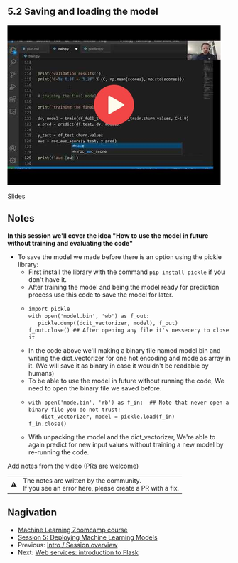 
## 5.2 Saving and loading the model

<a href="https://www.youtube.com/watch?v=EJpqZ7OlwFU"><img src="images/thumbnail-5-02.jpg"></a>
 

[Slides](https://www.slideshare.net/AlexeyGrigorev/ml-zoomcamp-5-model-deployment)


## Notes
**In this session we'll cover the idea "How to use the model in future without training and evaluating the code"**
- To save the model we made before there is an option using the pickle library:
  - First install the library with the command ```pip install pickle``` if you don't have it.
  - After training the model and being the model ready for prediction process use this code to save the model for later.
  - ```
    import pickle
    with open('model.bin', 'wb') as f_out:
       pickle.dump((dcit_vectorizer, model), f_out)
    f_out.close() ## After opening any file it's nessecery to close it
      ```
  - In the code above we'll making a binary file named model.bin and writing the dict_vectorizer for one hot encoding and mode as array in it. (We will save it as binary in case it wouldn't be readable by humans)
  - To be able to use the model in future without running the code, We need to open the binary file we saved before.
  - ```
    with open('mode.bin', 'rb') as f_in:  ## Note that never open a binary file you do not trust!
        dict_vectorizer, model = pickle.load(f_in)
    f_in.close()
     ```
   - With unpacking the model and the dict_vectorizer, We're able to again predict for new input values without training a new model by re-running the code.
  


Add notes from the video (PRs are welcome)


<table>
   <tr>
      <td>⚠️</td>
      <td>
         The notes are written by the community. <br>
         If you see an error here, please create a PR with a fix.
      </td>
   </tr>
</table>


## Nagivation

* [Machine Learning Zoomcamp course](../)
* [Session 5: Deploying Machine Learning Models](./)
* Previous: [Intro / Session overview](01-intro.md)
* Next: [Web services: introduction to Flask](03-flask-intro.md)

